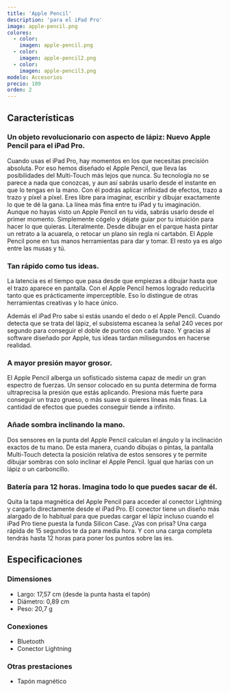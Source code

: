 ```yaml
---
title: 'Apple Pencil'
description: 'para el iPad Pro'
image: apple-pencil.png
colores:
  - color:
    imagen: apple-pencil.png
  - color:
    imagen: apple-pencil2.png
  - color:
    imagen: apple-pencil3.png
modelo: Accesorios
precio: 109
orden: 2
---
```


## Características

### Un objeto revolucionario con aspecto de lápiz: Nuevo Apple Pencil para el iPad Pro.

Cuando usas el iPad Pro, hay momentos en los que necesitas precisión absoluta. Por eso hemos diseñado el Apple Pencil, que lleva las posibilidades del Multi-Touch más lejos que nunca. Su tecnología no se parece a nada que conozcas, y aun así sabrás usarlo desde el instante en que lo tengas en la mano. Con él podrás aplicar infinidad de efectos, trazo a trazo y píxel a píxel. Eres libre para imaginar, escribir y dibujar exactamente lo que te dé la gana.
La línea más fina entre tu iPad y tu imaginación. 
Aunque no hayas visto un Apple Pencil en tu vida, sabrás usarlo desde el primer momento. Simplemente cógelo y déjate guiar por tu intuición para hacer lo que quieras. Literalmente. Desde dibujar en el parque hasta pintar un retrato a la acuarela, o retocar un plano sin regla ni cartabón. El Apple Pencil pone en tus manos herramientas para dar y tomar. El resto ya es algo entre las musas y tú.

### Tan rápido como tus ideas.

La latencia es el tiempo que pasa desde que empiezas a dibujar hasta que el trazo aparece en pantalla. Con el Apple Pencil hemos logrado reducirla tanto que es prácticamente imperceptible. Eso lo distingue de otras herramientas creativas y lo hace único. 

Además el iPad Pro sabe si estás usando el dedo o el Apple Pencil. Cuando detecta que se trata del lápiz, el subsistema escanea la señal 240 veces por segundo para conseguir el doble de puntos con cada trazo. Y gracias al software diseñado por Apple, tus ideas tardan milisegundos en hacerse realidad.

### A mayor presión mayor grosor.

El Apple Pencil alberga un sofisticado sistema capaz de medir un gran espectro de fuerzas. Un sensor colocado en su punta determina de forma ultraprecisa la presión que estás aplicando. Presiona más fuerte para conseguir un trazo grueso, o más suave si quieres líneas más finas. La cantidad de efectos que puedes conseguir tiende a infinito.

### Añade sombra inclinando la mano.

Dos sensores en la punta del Apple Pencil calculan el ángulo y la inclinación exactos de tu mano. De esta manera, cuando dibujas o pintas, la pantalla Multi-Touch detecta la posición relativa de estos sensores y te permite dibujar sombras con solo inclinar el Apple Pencil. Igual que harías con un lápiz o un carboncillo.

### Batería para 12 horas. Imagina todo lo que puedes sacar de él.

Quita la tapa magnética del Apple Pencil para acceder al conector Lightning y cargarlo directamente desde el iPad Pro. El conector tiene un diseño más alargado de lo habitual para que puedas cargar el lápiz incluso cuando el iPad Pro tiene puesta la funda Silicon Case. ¿Vas con prisa? Una carga rápida de 15 segundos te da para media hora. Y con una carga completa tendrás hasta 12 horas para poner los puntos sobre las íes.

## Especificaciones

### Dimensiones

  - Largo: 17,57 cm (desde la punta hasta el tapón)
  - Diámetro: 0,89 cm
  - Peso: 20,7 g

### Conexiones

  - Bluetooth
  - Conector Lightning

### Otras prestaciones

  - Tapón magnético
